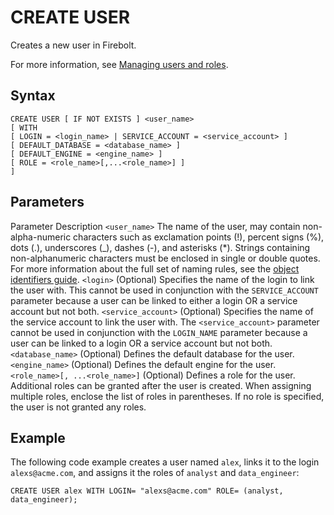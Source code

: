 # [](#create-user)CREATE USER

Creates a new user in Firebolt.

For more information, see [Managing users and roles](/Guides/managing-your-organization/managing-users.html).

## [](#syntax)Syntax

```
CREATE USER [ IF NOT EXISTS ] <user_name>  
[ WITH 
[ LOGIN = <login_name> | SERVICE_ACCOUNT = <service_account> ]
[ DEFAULT_DATABASE = <database_name> ]
[ DEFAULT_ENGINE = <engine_name> ]
[ ROLE = <role_name>[,...<role_name>] ]
]
```

## [](#parameters)Parameters

Parameter Description `<user_name>` The name of the user, may contain non-alpha-numeric characters such as exclamation points (!), percent signs (%), dots (.), underscores (\_), dashes (-), and asterisks (\*). Strings containing non-alphanumeric characters must be enclosed in single or double quotes. For more information about the full set of naming rules, see the [object identifiers guide](/Reference/object-identifiers.html#user-names). `<login>` (Optional) Specifies the name of the login to link the user with. This cannot be used in conjunction with the `SERVICE_ACCOUNT` parameter because a user can be linked to either a login OR a service account but not both. `<service_account>` (Optional) Specifies the name of the service account to link the user with. The `<service_account>` parameter cannot be used in conjunction with the `LOGIN_NAME` parameter because a user can be linked to a login OR a service account but not both. `<database_name>` (Optional) Defines the default database for the user. `<engine_name>` (Optional) Defines the default engine for the user. `<role_name>[, ...<role_name>]` (Optional) Defines a role for the user. Additional roles can be granted after the user is created. When assigning multiple roles, enclose the list of roles in parentheses. If no role is specified, the user is not granted any roles.

## [](#example)Example

The following code example creates a user named `alex`, links it to the login `alexs@acme.com`, and assigns it the roles of `analyst` and `data_engineer`:

```
CREATE USER alex WITH LOGIN= "alexs@acme.com" ROLE= (analyst, data_engineer);
```